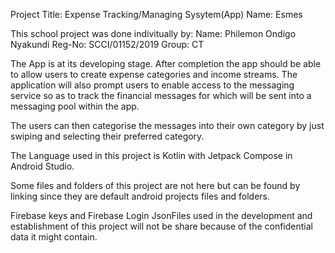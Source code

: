 Project Title: Expense Tracking/Managing Sysytem(App)
Name: Esmes

This school project was done indivitually by:
    Name: Philemon Ondigo Nyakundi
    Reg-No: SCCI/01152/2019
    Group: CT

The App is at its developing stage. After completion the app should be able to allow users to create expense categories and income streams. The application will also prompt users to enable access to the messaging service so as to track the financial messages for which will be sent into a messaging pool within the app. 

The users can then categorise the messages into their own category by just swiping and selecting their preferred category.

The Language used in this project is Kotlin with Jetpack Compose in Android Studio.

Some files and folders of this project are not here but can be found by linking  since they are default android projects files and folders.

Firebase keys and Firebase Login JsonFiles used in the development and establishment of this project will not be share because of the confidential data it might contain.

